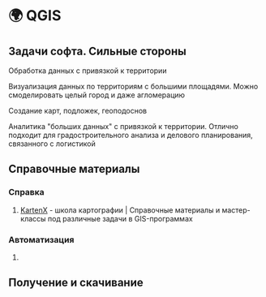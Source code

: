 # 🌍 QGIS

## Задачи софта. Сильные стороны

Обработка данных с привязкой к территории

Визуализация данных по территориям с большими площадями. Можно смоделировать целый город и даже агломерацию

Создание карт, подложек, геоподоснов

Аналитика "больших данных" с привязкой к территории. Отлично подходит для градостроительного анализа и делового планирования, связанного с логистикой

## Справочные материалы

### Справка

1. [KartenX](https://www.youtube.com/channel/UCWZ9h9DLnWtofBOZusAnWBQ) - школа картографии | Справочные материалы и мастер-классы под различные задачи в GIS-программах

### Автоматизация

1.

## Получение и скачивание
